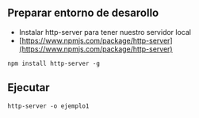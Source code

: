## Preparar entorno de desarollo
- Instalar http-server para tener nuestro servidor local
- [https://www.npmjs.com/package/http-server](https://www.npmjs.com/package/http-server)
```
npm install http-server -g
```

## Ejecutar
```
http-server -o ejemplo1
```
